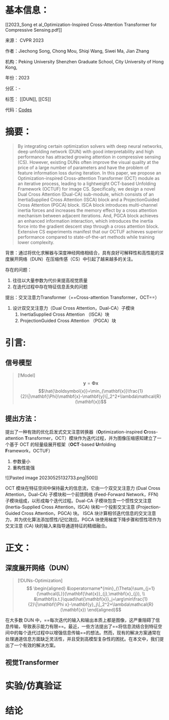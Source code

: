 # 基本信息：

[[2023_Song et al_Optimization-Inspired Cross-Attention Transformer for Compressive Sensing.pdf]]

来源：  CVPR 2023

作者：Jiechong Song, Chong Mou, Shiqi Wang, Siwei Ma, Jian Zhang

机构：Peking University Shenzhen Graduate School, City University of Hong Kong, 

年份：2023

分区：-

标签： [[DUN]], [[CS]]

代码：[Codes](https://github.com/songjiechong/OCTUF)

# 摘要：

>By integrating certain optimization solvers with deep neural networks, deep unfolding network (DUN) with good interpretability and high performance has attracted growing attention in compressive sensing (CS). However, existing DUNs often improve the visual quality at the price of a large number of parameters and have the problem of feature information loss during iteration. In this paper, we propose an Optimization-inspired Cross-attention Transformer (OCT) module as an iterative process, leading to a lightweight OCT-based Unfolding Framework (OCTUF) for image CS. Specifically, we design a novel Dual Cross Attention (Dual-CA) sub-module, which consists of an InertiaSupplied Cross Attention (ISCA) block and a ProjectionGuided Cross Attention (PGCA) block. ISCA block introduces multi-channel inertia forces and increases the memory effect by a cross attention mechanism between adjacent iterations. And, PGCA block achieves an enhanced information interaction, which introduces the inertia force into the gradient descent step through a cross attention block. Extensive CS experiments manifest that our OCTUF achieves superior performance compared to state-of-the-art methods while training lower complexity.

背景：通过将优化求解器与深度神经网络相结合，具有良好可解释性和高性能的深度展开网络（DUN）在压缩传感（CS）中引起了越来越多的关注。

存在的问题：
1. 往往以大量参数为代价来提高视觉质量
2. 在迭代过程中存在特征信息丢失的问题

提出：交叉注意力Transformer（==Cross-attention Transformer，OCT==）
1. 设计双交叉注意力（Dual Cross Attention，Dual-CA）子模块
	1. InertiaSupplied Cross Attention （ISCA）块
	2. ProjectionGuided Cross Attention （PGCA）块

# 引言:

## 信号模型

>[!Model]
>$$\mathbf{y}=\mathbf{\Phi}\mathbf{x}$$
>$$\hat{\boldsymbol{x}}=\min_{\mathbf{x}}\frac{1}{2}\|\mathbf{\Phi}\mathbf{x}-\mathbf{y}\|_2^2+\lambda\mathcal{R}(\mathbf{x})$$

## 提出方法：

提出了一种有效的优化启发式交叉注意转换器（**O**ptimization-inspired **C**ross-attention **T**ransformer，OCT）模块作为迭代过程，并为图像压缩感知建立了一个基于 OCT 的轻量级展开框架（**OCT**-based **U**nfolding **F**ramework，OCTUF）
1. 参数量小
2. 重构性能强

![[Pasted image 20230525132733.png|500]]

 OCT 模块在特征空间中保持最大的信息流，它由一个双交叉注意力 (Dual Cross Attention，Dual-CA) 子模块和一个前馈网络 (Feed-Forward Network，FFN) 子模块组成，以形成每个迭代过程。Dual-CA 子模块包含一个惯性交叉注意 (Inertia-Supplied Cross Attention，ISCA) 块和一个投影交叉注意 (Projection-Guided Cross Attention，PGCA) 块。 ISCA 块计算相邻迭代信息的交叉注意力，并为优化算法添加惯性/记忆效应。PGCA 块使用梯度下降步骤和惯性项作为交叉注意 (CA) 块的输入来指导通道特征的精细融合。

# 正文：

## 深度展开网络（DUN）

>[!DUNs-Optimization]
>$$
>\begin{aligned}
&\operatorname*{min}_{\Theta}\sum_{j=1}{\mathcal{L}}(\mathbf{\hat{x}}_{j},\mathbf{x}_{j}), \\
&\mathbf{s.t.}\quad\hat{\mathbf{x}}_j=\arg\min\frac{1}{2}\|\mathbf{\Phi x}-\mathbf{y}_j\|_2^2+\lambda\mathcal{R}(\mathbf{x})
\end{aligned}$$

在大多数 DUN 中，==每次迭代的输入和输出本质上都是图像，这严重阻碍了信息传输，导致表示能力有限==。最近，一些方法提出了==将信息流结合到特征空间中的每个迭代过程中以增强信息传输==的想法。然而，现有的解决方案通常在处理通道信息方面缺乏灵活性，并且受到高模型复杂性的困扰。在本文中，我们提出了一个有效的解决方案。

## 视觉Transformer

# 实验/仿真验证




# 结论